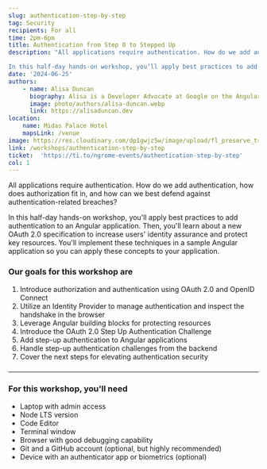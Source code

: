 ```yaml
---
slug: authentication-step-by-step
tag: Security
recipients: For all
time: 2pm-6pm
title: Authentication from Step 0 to Stepped Up
description: "All applications require authentication. How do we add authentication, how does authorization fit in, and how can we best defend against authentication-related breaches?

In this half-day hands-on workshop, you’ll apply best practices to add authentication to an Angular application. Then, you’ll learn about a new OAuth 2.0 specification to increase users’ identity assurance and protect key resources. You’ll implement these techniques in a sample Angular application so you can apply these concepts to your application."
date: '2024-06-25'
authors: 
    - name: Alisa Duncan
      biography: Alisa is a Developer Advocate at Google on the Angular team. She is passionate about helping others learn and improve their lives through technology. She is also a co-organizer of GDG New Orleans and Angular New Orleans.
      image: photo/authors/alisa-duncan.webp
      link: https://alisaduncan.dev
location: 
    name: Midas Palace Hotel
    mapsLink: /venue
image: https://res.cloudinary.com/dp1gwjz5w/image/upload/fl_preserve_transparency/v1712129746/ngrome-workshops/_d2ffe5b3-3e5c-4827-bf8d-c0001fcb6fe2_zcqars.jpg?_s=public-apps_s=public-apps
link: /workshops/authentication-step-by-step
ticket:  'https://ti.to/ngrome-events/authentication-step-by-step'
col: 1
---
```


All applications require authentication. How do we add authentication, how does authorization fit in, and how can we best defend against authentication-related breaches?

In this half-day hands-on workshop, you'll apply best practices to add authentication to an Angular application. Then, you'll learn about a new OAuth 2.0 specification to increase users' identity assurance and protect key resources. You'll implement these techniques in a sample Angular application so you can apply these concepts to your application.

### Our goals for this workshop are
1. Introduce authorization and authentication using OAuth 2.0 and OpenID Connect
2. Utilize an Identity Provider to manage authentication and inspect the handshake in the browser
3. Leverage Angular building blocks for protecting resources
4. Introduce the OAuth 2.0 Step Up Authentication Challenge
5. Add step-up authentication to Angular applications
6. Handle step-up authentication challenges from the backend
7. Cover the next steps for elevating authentication security

###
---
### For this workshop, you'll need
- Laptop with admin access
- Node LTS version
- Code Editor
- Terminal window
- Browser with good debugging capability
- Git and a GitHub account (optional, but highly recommended)
- Device with an authenticator app or biometrics (optional)